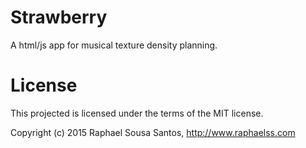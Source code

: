 # Strawberry
A html/js app for musical texture density planning.

# License
This projected is licensed under the terms of the MIT license.

Copyright (c) 2015 Raphael Sousa Santos, http://www.raphaelss.com

